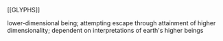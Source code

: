 [[GLYPHS]]

lower-dimensional being; attempting escape through attainment of higher dimensionality; dependent on interpretations of earth's higher beings